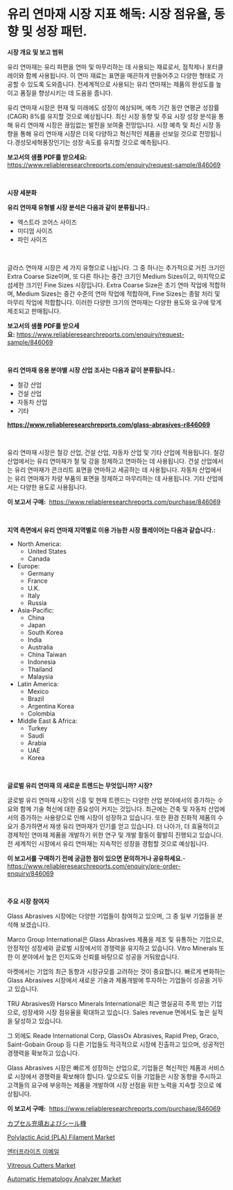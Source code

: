 <p><h1>유리 연마재 시장 지표 해독: 시장 점유율, 동향 및 성장 패턴.</h1></p><p><strong>시장 개요 및 보고 범위</strong></p>
<p><p>유리 연마재는 유리 파편을 연마 및 마무리하는 데 사용되는 재료로서, 점착제나 포터클레이와 함께 사용됩니다. 이 연마 재료는 표면을 매끈하게 만들어주고 다양한 형태로 가공할 수 있도록 도와줍니다. 전세계적으로 사용되는 유리 연마재는 제품의 완성도를 높이고 품질을 향상시키는 데 도움을 줍니다.</p><p>유리 연마재 시장은 현재 및 미래에도 성장이 예상되며, 예측 기간 동안 연평균 성장률(CAGR) 8%를 유지할 것으로 예상됩니다. 최신 시장 동향 및 주요 시장 성장 분석을 통해 유리 연마재 시장은 끊임없는 발전을 보여줄 전망입니다. 시장 예측 및 최신 시장 동향을 통해 유리 연마재 시장은 더욱 다양하고 혁신적인 제품을 선보일 것으로 전망됩니다.경성모세혁풍장인기는 성장 속도를 유지할 것으로 예측됩니다.</p></p>
<p><strong>보고서의 샘플 PDF를 받으세요:</strong> <a href="https://www.reliableresearchreports.com/enquiry/request-sample/846069">https://www.reliableresearchreports.com/enquiry/request-sample/846069</a></p>
<p>&nbsp;</p>
<p><strong>시장 세분화</strong></p>
<p><strong>유리 연마재 유형별 시장 분석은 다음과 같이 분류됩니다.:</strong></p>
<p><ul><li>엑스트라 코어스 사이즈</li><li>미디엄 사이즈</li><li>파인 사이즈</li></ul></p>
<p>&nbsp;</p>
<p><p>글라스 연마재 시장은 세 가지 유형으로 나뉩니다. 그 중 하나는 추가적으로 거친 크기인 Extra Coarse Size이며, 또 다른 하나는 중간 크기인 Medium Sizes이고, 마지막으로 섬세한 크기인 Fine Sizes 시장입니다. Extra Coarse Size은 초기 연마 작업에 적합하며, Medium Sizes는 중간 수준의 연마 작업에 적합하며, Fine Sizes는 종말 처리 및 마무리 작업에 적합합니다. 이러한 다양한 크기의 연마재는 다양한 용도와 요구에 맞게 제조되고 판매됩니다.</p></p>
<p><strong>보고서의 샘플 PDF를 받으세요:</strong>&nbsp;<a href="https://www.reliableresearchreports.com/enquiry/request-sample/846069">https://www.reliableresearchreports.com/enquiry/request-sample/846069</a></p>
<p>&nbsp;</p>
<p><strong> 유리 연마재 응용 분야별 시장 산업 조사는 다음과 같이 분류됩니다.:</strong></p>
<p><ul><li>철강 산업</li><li>건설 산업</li><li>자동차 산업</li><li>기타</li></ul></p>
<p><strong><a href="https://www.reliableresearchreports.com/glass-abrasives-r846069">https://www.reliableresearchreports.com/glass-abrasives-r846069</a></strong></p>
<p>&nbsp;</p>
<p><p>유리 연마재 시장은 철강 산업, 건설 산업, 자동차 산업 및 기타 산업에 적용됩니다. 철강 산업에서는 유리 연마재가 철 및 강을 정제하고 연마하는 데 사용됩니다. 건설 산업에서는 유리 연마재가 콘크리트 표면을 연마하고 세공하는 데 사용됩니다. 자동차 산업에서는 유리 연마재가 차량 부품의 표면을 정제하고 마무리하는 데 사용됩니다. 기타 산업에서는 다양한 용도로 사용됩니다.</p></p>
<p><strong>이 보고서 구매:</strong>&nbsp; <a href="https://www.reliableresearchreports.com/purchase/846069">https://www.reliableresearchreports.com/purchase/846069</a></p>
<p>&nbsp;</p>
<p><strong>지역 측면에서 유리 연마재 지역별로 이용 가능한 시장 플레이어는 다음과 같습니다.:</strong></p>
<p><ul>
    <li>
        North America:
        <ul>
            <li>United States</li>
            <li>Canada</li>
        </ul>
    </li>
    <li>
        Europe:
        <ul>
            <li>Germany</li>
            <li>France</li>
            <li>U.K.</li>
            <li>Italy</li>
            <li>Russia</li>
        </ul>
    </li>
    <li>
        Asia-Pacific:
        <ul>
            <li>China</li>
            <li>Japan</li>
            <li>South Korea</li>
            <li>India</li>
            <li>Australia</li>
            <li>China Taiwan</li>
            <li>Indonesia</li>
            <li>Thailand</li>
            <li>Malaysia</li>
        </ul>
    </li>
    <li>
        Latin America:
        <ul>
            <li>Mexico</li>
            <li>Brazil</li>
            <li>Argentina Korea</li>
            <li>Colombia</li>
        </ul>
    </li>
    <li>
        Middle East & Africa:
        <ul>
            <li>Turkey</li>
            <li>Saudi</li>
            <li>Arabia</li>
            <li>UAE</li>
            <li>Korea</li>
        </ul>
    </li>
    </ul></p>
<p>&nbsp;</p>
<p><strong>글로벌 유리 연마재 의 새로운 트렌드는 무엇입니까? 시장?</strong></p>
<p><p>글로벌 유리 연마재 시장의 신흥 및 현재 트렌드는 다양한 산업 분야에서의 증가하는 수요와 함께 기술 혁신에 대한 중요성이 커지는 것입니다. 최근에는 건축 및 자동차 산업에서의 증가하는 사용량으로 인해 시장이 성장하고 있습니다. 또한 환경 친화적 제품의 수요가 증가하면서 재생 유리 연마재가 인기를 얻고 있습니다. 더 나아가, 더 효율적이고 경제적인 연마재 제품을 개발하기 위한 연구 및 개발 활동이 활발히 진행되고 있습니다. 전 세계적인 시장에서 유리 연마재는 지속적인 성장을 경험할 것으로 예상됩니다.</p></p>
<p><strong>이 보고서를 구매하기 전에 궁금한 점이 있으면 문의하거나 공유하세요.</strong>- <a href="https://www.reliableresearchreports.com/enquiry/pre-order-enquiry/846069">https://www.reliableresearchreports.com/enquiry/pre-order-enquiry/846069</a></p>
<p>&nbsp;</p>
<p><strong>주요 시장 참여자</strong></p>
<p><p>Glass Abrasives 시장에는 다양한 기업들이 참여하고 있으며, 그 중 일부 기업들을 분석해 보겠습니다. </p><p>Marco Group International은 Glass Abrasives 제품을 제조 및 유통하는 기업으로, 안정적인 성장세와 글로벌 시장에서의 경쟁력을 유지하고 있습니다. Vitro Minerals 또한 이 분야에서 높은 인지도와 신뢰를 바탕으로 성공을 거둬왔습니다. </p><p>마켓에서는 기업의 최근 동향과 시장규모를 고려하는 것이 중요합니다. 빠르게 변화하는 Glass Abrasives 시장에서 새로운 기술과 제품개발에 투자하는 기업들이 성공을 거두고 있습니다. </p><p>TRU Abrasives와 Harsco Minerals International은 최근 명실공히 주목 받는 기업으로, 성장세와 시장 점유율을 확대하고 있습니다. Sales revenue 면에서도 높은 실적을 달성하고 있습니다. </p><p>그 외에도 Reade International Corp, GlassOx Abrasives, Rapid Prep, Graco, Saint-Gobain Group 등 다른 기업들도 적극적으로 시장에 진출하고 있으며, 성공적인 경쟁력을 확보하고 있습니다. </p><p>Glass Abrasives 시장은 빠르게 성장하는 산업으로, 기업들은 혁신적인 제품과 서비스로 시장에서 경쟁력을 확보해야 합니다. 앞으로도 이들 기업들은 시장 동향을 주시하고 고객들의 요구에 부응하는 제품을 개발하여 시장 선점을 위한 노력을 지속할 것으로 예상됩니다.</p></p>
<p><strong>이 보고서 구매:</strong>&nbsp;&nbsp;<a href="https://www.reliableresearchreports.com/purchase/846069">https://www.reliableresearchreports.com/purchase/846069</a></p>
<p><p><a href="https://github.com/dandier2003/Market-Research-Report-List-1/blob/main/245291948295.md">カプセル充填およびシール機</a></p><p><a href="https://frill-swim-3cd.notion.site/Decoding-Polylactic-Acid-PLA-Filament-Market-Metrics-Market-Share-Trends-and-Growth-Patterns-d5920019acb64b32be130fff081ed7f9">Polylactic Acid (PLA) Filament Market</a></p><p><a href="https://medium.com/@cierrahayes645/%EA%B8%B0%EC%97%85%EC%9A%A9-%EC%9D%B4%EB%A9%94%EC%9D%BC-%EC%8B%9C%EC%9E%A5-%EB%B6%84%EC%84%9D-%EA%B8%80%EB%A1%9C%EB%B2%8C-%EC%82%B0%EC%97%85-%EC%A0%84%EB%A7%9D%EA%B3%BC-%EC%98%88%EC%B8%A1-2024%EB%85%84%EB%B6%80%ED%84%B0-2031%EB%85%84-13fd68bd0a7a">엔터프라이즈 이메일</a></p><p><a href="https://github.com/nathandecarvalho/Market-Research-Report-List-3/blob/main/vitreous-cutters-market.md">Vitreous Cutters Market</a></p><p><a href="https://github.com/julyju69/Market-Research-Report-List-3/blob/main/automatic-hematology-analyzer-market.md">Automatic Hematology Analyzer Market</a></p></p>